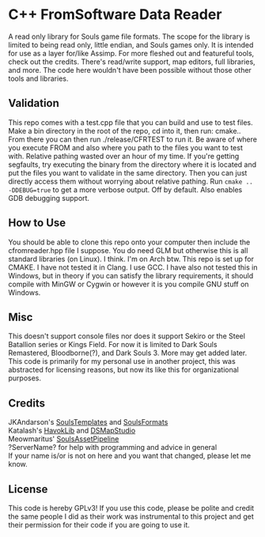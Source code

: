 # C++ FromSoftware Data Reader
A read only library for Souls game file formats. The scope for the library is limited to being read only, little endian, and Souls games only. It is intended for use as a layer for/like Assimp. For more fleshed out and featureful tools, check out the credits. There's read/write support, map editors, full libraries, and more. The code here wouldn't have been possible without those other tools and libraries.

## Validation
This repo comes with a test.cpp file that you can build and use to test files.
Make a bin directory in the root of the repo, cd into it, then run: cmake..
From there you can then run ./release/CFRTEST to run it. Be aware of where you execute FROM and also where you path to the files you want to test with. Relative pathing wasted over an hour of my time.
If you're getting segfaults, try executing the binary from the directory where it is located and put the files you want to validate in the same directory. Then you can just directly access them without worrying about relative pathing.
Run `cmake .. -DDEBUG=true` to get a more verbose output. Off by default. Also enables GDB debugging support.

## How to Use
You should be able to clone this repo onto your computer then include the cfromreader.hpp file I suppose.
You do need GLM but otherwise this is all standard libraries (on Linux). I think. I'm on Arch btw.
This repo is set up for CMAKE. 
I have not tested it in Clang. I use GCC. 
I have also not tested this in Windows, but in theory if you can satisfy the library requirements, it should compile with MinGW or Cygwin or however it is you compile GNU stuff on Windows.

## Misc
This doesn't support console files nor does it support Sekiro or the Steel Batallion series or Kings Field. For now it is limited to Dark Souls Remastered, Bloodborne(?), and Dark Souls 3. More may get added later. This code is primarily for my personal use in another project, this was abstracted for licensing reasons, but now its like this for organizational purposes.

## Credits
JKAndarson's [SoulsTemplates](https://github.com/JKAnderson/SoulsTemplates) and [SoulsFormats](https://github.com/JKAnderson/SoulsFormats)<br/>
Katalash's [HavokLib](https://github.com/katalash/HavokLib) and [DSMapStudio](https://github.com/katalash/DSMapStudio)<br/>
Meowmaritus' [SoulsAssetPipeline](https://github.com/Meowmaritus/SoulsAssetPipeline)<br/>
?ServerName? for help with programming and advice in general<br/>
If your name is/or is not on here and you want that changed, please let me know.<br/>

## License
This code is hereby GPLv3! If you use this code, please be polite and credit the same people I did as their work was instrumental to this project and get their permission for their code if you are going to use it.